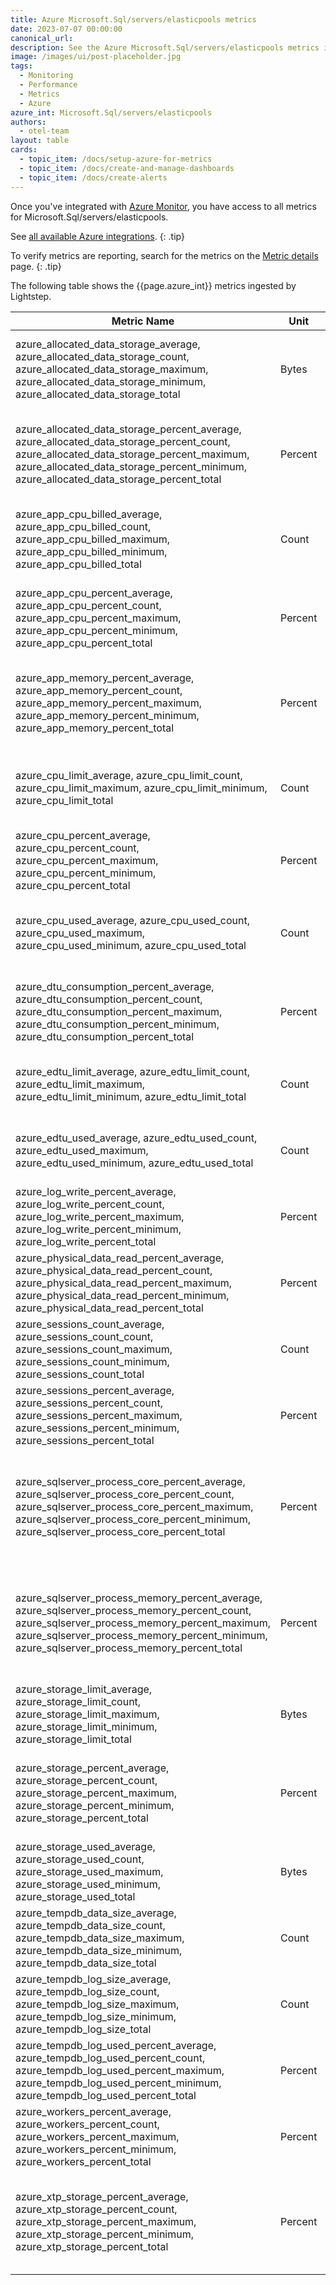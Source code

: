 ```yaml
---
title: Azure Microsoft.Sql/servers/elasticpools metrics
date: 2023-07-07 00:00:00
canonical_url:
description: See the Azure Microsoft.Sql/servers/elasticpools metrics ingested by Lightstep Observability
image: /images/ui/post-placeholder.jpg
tags:
  - Monitoring
  - Performance
  - Metrics
  - Azure
azure_int: Microsoft.Sql/servers/elasticpools
authors:
  - otel-team
layout: table
cards:
  - topic_item: /docs/setup-azure-for-metrics
  - topic_item: /docs/create-and-manage-dashboards
  - topic_item: /docs/create-alerts
---
```

Once you've integrated with [Azure Monitor](/docs/setup-azure-for-metrics), you have access to all metrics for Microsoft.Sql/servers/elasticpools.

See [all available Azure integrations](/docs/azure-metrics).
{: .tip}

To verify metrics are reporting, search for the metrics on the [Metric details](/docs/manage-metric-details) page.
{: .tip}

The following table shows the {{page.azure_int}} metrics ingested by Lightstep.
<table class="table-aws">
<colgroup><col span="1" style="width: 35%;" /><col span="1" style="width: 15%;" /><col span="1" style="width: 35%;" /></colgroup>
  <thead>
    <th>Metric Name</th>
    <th>Unit</th>
    <th>Description</th>
  </thead>
  <tr>
    <td>azure_allocated_data_storage_average, azure_allocated_data_storage_count, azure_allocated_data_storage_maximum, azure_allocated_data_storage_minimum, azure_allocated_data_storage_total</td>
    <td>Bytes</td>
    <td>Data space allocated. Not applicable to hyperscale</td>
  </tr>
  <tr>
    <td>azure_allocated_data_storage_percent_average, azure_allocated_data_storage_percent_count, azure_allocated_data_storage_percent_maximum, azure_allocated_data_storage_percent_minimum, azure_allocated_data_storage_percent_total</td>
    <td>Percent</td>
    <td>Data space allocated percent. Not applicable to hyperscale</td>
  </tr>
  <tr>
    <td>azure_app_cpu_billed_average, azure_app_cpu_billed_count, azure_app_cpu_billed_maximum, azure_app_cpu_billed_minimum, azure_app_cpu_billed_total</td>
    <td>Count</td>
    <td>App CPU billed. Applies to serverless elastic pools.</td>
  </tr>
  <tr>
    <td>azure_app_cpu_percent_average, azure_app_cpu_percent_count, azure_app_cpu_percent_maximum, azure_app_cpu_percent_minimum, azure_app_cpu_percent_total</td>
    <td>Percent</td>
    <td>App CPU percentage. Applies to serverless elastic pools.</td>
  </tr>
  <tr>
    <td>azure_app_memory_percent_average, azure_app_memory_percent_count, azure_app_memory_percent_maximum, azure_app_memory_percent_minimum, azure_app_memory_percent_total</td>
    <td>Percent</td>
    <td>App memory percentage. Applies to serverless elastic pools.</td>
  </tr>
  <tr>
    <td>azure_cpu_limit_average, azure_cpu_limit_count, azure_cpu_limit_maximum, azure_cpu_limit_minimum, azure_cpu_limit_total</td>
    <td>Count</td>
    <td>CPU limit. Applies to vCore-based elastic pools.</td>
  </tr>
  <tr>
    <td>azure_cpu_percent_average, azure_cpu_percent_count, azure_cpu_percent_maximum, azure_cpu_percent_minimum, azure_cpu_percent_total</td>
    <td>Percent</td>
    <td>CPU percentage</td>
  </tr>
  <tr>
    <td>azure_cpu_used_average, azure_cpu_used_count, azure_cpu_used_maximum, azure_cpu_used_minimum, azure_cpu_used_total</td>
    <td>Count</td>
    <td>CPU used. Applies to vCore-based elastic pools.</td>
  </tr>
  <tr>
    <td>azure_dtu_consumption_percent_average, azure_dtu_consumption_percent_count, azure_dtu_consumption_percent_maximum, azure_dtu_consumption_percent_minimum, azure_dtu_consumption_percent_total</td>
    <td>Percent</td>
    <td>DTU Percentage. Applies to DTU-based elastic pools.</td>
  </tr>
  <tr>
    <td>azure_edtu_limit_average, azure_edtu_limit_count, azure_edtu_limit_maximum, azure_edtu_limit_minimum, azure_edtu_limit_total</td>
    <td>Count</td>
    <td>eDTU limit. Applies to DTU-based elastic pools.</td>
  </tr>
  <tr>
    <td>azure_edtu_used_average, azure_edtu_used_count, azure_edtu_used_maximum, azure_edtu_used_minimum, azure_edtu_used_total</td>
    <td>Count</td>
    <td>eDTU used. Applies to DTU-based elastic pools.</td>
  </tr>
  <tr>
    <td>azure_log_write_percent_average, azure_log_write_percent_count, azure_log_write_percent_maximum, azure_log_write_percent_minimum, azure_log_write_percent_total</td>
    <td>Percent</td>
    <td>Log IO percentage</td>
  </tr>
  <tr>
    <td>azure_physical_data_read_percent_average, azure_physical_data_read_percent_count, azure_physical_data_read_percent_maximum, azure_physical_data_read_percent_minimum, azure_physical_data_read_percent_total</td>
    <td>Percent</td>
    <td>Data IO percentage</td>
  </tr>
  <tr>
    <td>azure_sessions_count_average, azure_sessions_count_count, azure_sessions_count_maximum, azure_sessions_count_minimum, azure_sessions_count_total</td>
    <td>Count</td>
    <td>Number of active sessions</td>
  </tr>
  <tr>
    <td>azure_sessions_percent_average, azure_sessions_percent_count, azure_sessions_percent_maximum, azure_sessions_percent_minimum, azure_sessions_percent_total</td>
    <td>Percent</td>
    <td>Sessions percentage</td>
  </tr>
  <tr>
    <td>azure_sqlserver_process_core_percent_average, azure_sqlserver_process_core_percent_count, azure_sqlserver_process_core_percent_maximum, azure_sqlserver_process_core_percent_minimum, azure_sqlserver_process_core_percent_total</td>
    <td>Percent</td>
    <td>CPU usage as a percentage of the SQL DB process. Applies to elastic pools.</td>
  </tr>
  <tr>
    <td>azure_sqlserver_process_memory_percent_average, azure_sqlserver_process_memory_percent_count, azure_sqlserver_process_memory_percent_maximum, azure_sqlserver_process_memory_percent_minimum, azure_sqlserver_process_memory_percent_total</td>
    <td>Percent</td>
    <td>Memory usage as a percentage of the SQL DB process. Applies to elastic pools.</td>
  </tr>
  <tr>
    <td>azure_storage_limit_average, azure_storage_limit_count, azure_storage_limit_maximum, azure_storage_limit_minimum, azure_storage_limit_total</td>
    <td>Bytes</td>
    <td>Data max size. Not applicable to hyperscale</td>
  </tr>
  <tr>
    <td>azure_storage_percent_average, azure_storage_percent_count, azure_storage_percent_maximum, azure_storage_percent_minimum, azure_storage_percent_total</td>
    <td>Percent</td>
    <td>Data space used percent. Not applicable to hyperscale</td>
  </tr>
  <tr>
    <td>azure_storage_used_average, azure_storage_used_count, azure_storage_used_maximum, azure_storage_used_minimum, azure_storage_used_total</td>
    <td>Bytes</td>
    <td>Data space used. Not applicable to hyperscale</td>
  </tr>
  <tr>
    <td>azure_tempdb_data_size_average, azure_tempdb_data_size_count, azure_tempdb_data_size_maximum, azure_tempdb_data_size_minimum, azure_tempdb_data_size_total</td>
    <td>Count</td>
    <td>Space used in tempdb data files in kilobytes.</td>
  </tr>
  <tr>
    <td>azure_tempdb_log_size_average, azure_tempdb_log_size_count, azure_tempdb_log_size_maximum, azure_tempdb_log_size_minimum, azure_tempdb_log_size_total</td>
    <td>Count</td>
    <td>Space used in tempdb transaction log file in kilobytes.</td>
  </tr>
  <tr>
    <td>azure_tempdb_log_used_percent_average, azure_tempdb_log_used_percent_count, azure_tempdb_log_used_percent_maximum, azure_tempdb_log_used_percent_minimum, azure_tempdb_log_used_percent_total</td>
    <td>Percent</td>
    <td>Space used percentage in tempdb transaction log file</td>
  </tr>
  <tr>
    <td>azure_workers_percent_average, azure_workers_percent_count, azure_workers_percent_maximum, azure_workers_percent_minimum, azure_workers_percent_total</td>
    <td>Percent</td>
    <td>Workers percentage</td>
  </tr>
  <tr>
    <td>azure_xtp_storage_percent_average, azure_xtp_storage_percent_count, azure_xtp_storage_percent_maximum, azure_xtp_storage_percent_minimum, azure_xtp_storage_percent_total</td>
    <td>Percent</td>
    <td>In-Memory OLTP storage percent. Not applicable to hyperscale</td>
  </tr>
</table>
